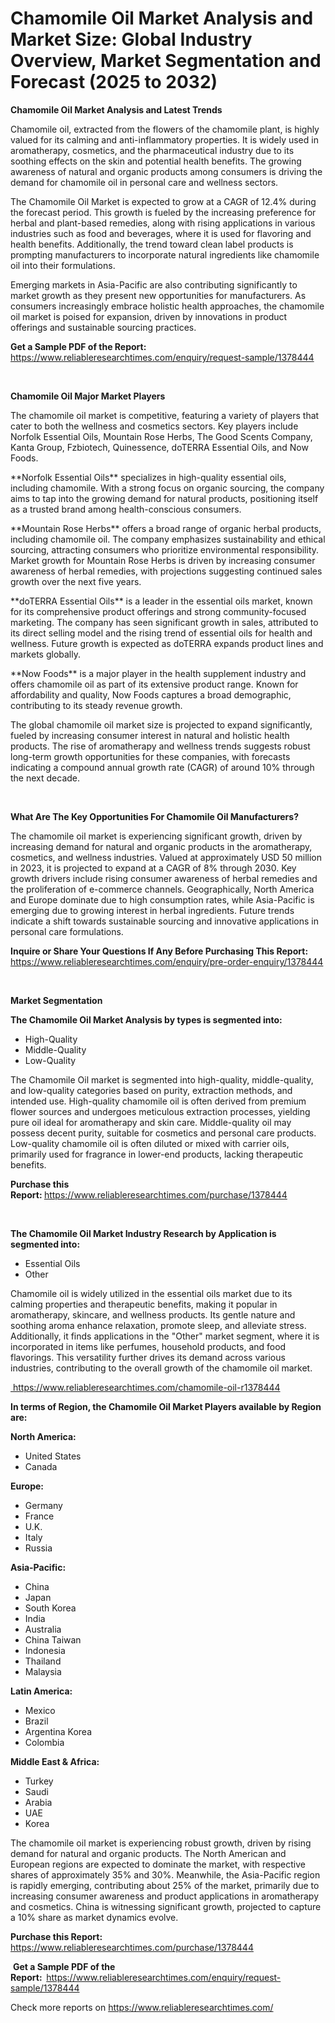 <p><h1>Chamomile Oil Market Analysis and Market Size: Global Industry Overview, Market Segmentation and Forecast (2025 to 2032)</h1></p><p><strong>Chamomile Oil Market Analysis and Latest Trends</strong></p>
<p><p>Chamomile oil, extracted from the flowers of the chamomile plant, is highly valued for its calming and anti-inflammatory properties. It is widely used in aromatherapy, cosmetics, and the pharmaceutical industry due to its soothing effects on the skin and potential health benefits. The growing awareness of natural and organic products among consumers is driving the demand for chamomile oil in personal care and wellness sectors.</p><p>The Chamomile Oil Market is expected to grow at a CAGR of 12.4% during the forecast period. This growth is fueled by the increasing preference for herbal and plant-based remedies, along with rising applications in various industries such as food and beverages, where it is used for flavoring and health benefits. Additionally, the trend toward clean label products is prompting manufacturers to incorporate natural ingredients like chamomile oil into their formulations. </p><p>Emerging markets in Asia-Pacific are also contributing significantly to market growth as they present new opportunities for manufacturers. As consumers increasingly embrace holistic health approaches, the chamomile oil market is poised for expansion, driven by innovations in product offerings and sustainable sourcing practices.</p></p>
<p><strong>Get a Sample PDF of the Report:&nbsp;</strong> <a href="https://www.reliableresearchtimes.com/enquiry/request-sample/1378444?utm_campaign=2722&utm_medium=2&utm_source=Github&utm_content=ia&utm_term=31032025&utm_id=chamomile-oil">https://www.reliableresearchtimes.com/enquiry/request-sample/1378444</a></p>
<p>&nbsp;</p>
<p><strong>Chamomile Oil Major Market Players</strong></p>
<p><p>The chamomile oil market is competitive, featuring a variety of players that cater to both the wellness and cosmetics sectors. Key players include Norfolk Essential Oils, Mountain Rose Herbs, The Good Scents Company, Kanta Group, Fzbiotech, Quinessence, doTERRA Essential Oils, and Now Foods.</p><p>**Norfolk Essential Oils** specializes in high-quality essential oils, including chamomile. With a strong focus on organic sourcing, the company aims to tap into the growing demand for natural products, positioning itself as a trusted brand among health-conscious consumers. </p><p>**Mountain Rose Herbs** offers a broad range of organic herbal products, including chamomile oil. The company emphasizes sustainability and ethical sourcing, attracting consumers who prioritize environmental responsibility. Market growth for Mountain Rose Herbs is driven by increasing consumer awareness of herbal remedies, with projections suggesting continued sales growth over the next five years.</p><p>**doTERRA Essential Oils** is a leader in the essential oils market, known for its comprehensive product offerings and strong community-focused marketing. The company has seen significant growth in sales, attributed to its direct selling model and the rising trend of essential oils for health and wellness. Future growth is expected as doTERRA expands product lines and markets globally.</p><p>**Now Foods** is a major player in the health supplement industry and offers chamomile oil as part of its extensive product range. Known for affordability and quality, Now Foods captures a broad demographic, contributing to its steady revenue growth.</p><p>The global chamomile oil market size is projected to expand significantly, fueled by increasing consumer interest in natural and holistic health products. The rise of aromatherapy and wellness trends suggests robust long-term growth opportunities for these companies, with forecasts indicating a compound annual growth rate (CAGR) of around 10% through the next decade.</p></p>
<p>&nbsp;</p>
<p><strong>What Are The Key Opportunities For Chamomile Oil Manufacturers?</strong></p>
<p><p>The chamomile oil market is experiencing significant growth, driven by increasing demand for natural and organic products in the aromatherapy, cosmetics, and wellness industries. Valued at approximately USD 50 million in 2023, it is projected to expand at a CAGR of 8% through 2030. Key growth drivers include rising consumer awareness of herbal remedies and the proliferation of e-commerce channels. Geographically, North America and Europe dominate due to high consumption rates, while Asia-Pacific is emerging due to growing interest in herbal ingredients. Future trends indicate a shift towards sustainable sourcing and innovative applications in personal care formulations.</p></p>
<p><strong>Inquire or Share Your Questions If Any Before Purchasing This Report:</strong> <a href="https://www.reliableresearchtimes.com/enquiry/pre-order-enquiry/1378444?utm_campaign=2722&utm_medium=2&utm_source=Github&utm_content=ia&utm_term=31032025&utm_id=chamomile-oil">https://www.reliableresearchtimes.com/enquiry/pre-order-enquiry/1378444</a></p>
<p>&nbsp;</p>
<p><strong>Market Segmentation</strong></p>
<p><strong>The Chamomile Oil Market Analysis by types is segmented into:</strong></p>
<p><ul><li>High-Quality</li><li>Middle-Quality</li><li>Low-Quality</li></ul></p>
<p><p>The Chamomile Oil market is segmented into high-quality, middle-quality, and low-quality categories based on purity, extraction methods, and intended use. High-quality chamomile oil is often derived from premium flower sources and undergoes meticulous extraction processes, yielding pure oil ideal for aromatherapy and skin care. Middle-quality oil may possess decent purity, suitable for cosmetics and personal care products. Low-quality chamomile oil is often diluted or mixed with carrier oils, primarily used for fragrance in lower-end products, lacking therapeutic benefits.</p></p>
<p><strong>Purchase this Report:&nbsp;</strong><a href="https://www.reliableresearchtimes.com/purchase/1378444?utm_campaign=2722&utm_medium=2&utm_source=Github&utm_content=ia&utm_term=31032025&utm_id=chamomile-oil">https://www.reliableresearchtimes.com/purchase/1378444</a></p>
<p>&nbsp;</p>
<p><strong>The Chamomile Oil Market Industry Research by Application is segmented into:</strong></p>
<p><ul><li>Essential Oils</li><li>Other</li></ul></p>
<p><p>Chamomile oil is widely utilized in the essential oils market due to its calming properties and therapeutic benefits, making it popular in aromatherapy, skincare, and wellness products. Its gentle nature and soothing aroma enhance relaxation, promote sleep, and alleviate stress. Additionally, it finds applications in the "Other" market segment, where it is incorporated in items like perfumes, household products, and food flavorings. This versatility further drives its demand across various industries, contributing to the overall growth of the chamomile oil market.</p></p>
<p><a href="https://www.reliableresearchtimes.com/chamomile-oil-r1378444?utm_campaign=2722&utm_medium=2&utm_source=Github&utm_content=ia&utm_term=31032025&utm_id=chamomile-oil">&nbsp;https://www.reliableresearchtimes.com/chamomile-oil-r1378444</a></p>
<p><strong>In terms of Region, the Chamomile Oil Market Players available by Region are:</strong></p>
<p>
    <p> <strong> North America: </strong>
        <ul>
            <li>United States</li>
            <li>Canada</li>
        </ul>
        </p> 
    <p> <strong> Europe: </strong>
        <ul>
            <li>Germany</li>
            <li>France</li>
            <li>U.K.</li>
            <li>Italy</li>
            <li>Russia</li>
        </ul>
        </p> 
    <p> <strong> Asia-Pacific: </strong>
        <ul>
            <li>China</li>
            <li>Japan</li>
            <li>South Korea</li>
            <li>India</li>
            <li>Australia</li>
            <li>China Taiwan</li>
            <li>Indonesia</li>
            <li>Thailand</li>
            <li>Malaysia</li>
        </ul>
        </p> 
    <p> <strong> Latin America: </strong>
        <ul>
            <li>Mexico</li>
            <li>Brazil</li>
            <li>Argentina Korea</li>
            <li>Colombia</li>
        </ul>
        </p> 
    <p> <strong> Middle East & Africa: </strong>
        <ul>
            <li>Turkey</li>
            <li>Saudi</li>
            <li>Arabia</li>
            <li>UAE</li>
            <li>Korea</li>
        </ul>
    </p>
    </p>
<p><p>The chamomile oil market is experiencing robust growth, driven by rising demand for natural and organic products. The North American and European regions are expected to dominate the market, with respective shares of approximately 35% and 30%. Meanwhile, the Asia-Pacific region is rapidly emerging, contributing about 25% of the market, primarily due to increasing consumer awareness and product applications in aromatherapy and cosmetics. China is witnessing significant growth, projected to capture a 10% share as market dynamics evolve.</p></p>
<p><strong>Purchase this Report: </strong><a href="https://www.reliableresearchtimes.com/purchase/1378444?utm_campaign=2722&utm_medium=2&utm_source=Github&utm_content=ia&utm_term=31032025&utm_id=chamomile-oil">https://www.reliableresearchtimes.com/purchase/1378444</a></p>
<p>&nbsp;<strong>Get a Sample PDF of the Report:&nbsp;&nbsp;</strong><a href="https://www.reliableresearchtimes.com/enquiry/request-sample/1378444?utm_campaign=2722&utm_medium=2&utm_source=Github&utm_content=ia&utm_term=31032025&utm_id=chamomile-oil">https://www.reliableresearchtimes.com/enquiry/request-sample/1378444</a></p>
<p><strong></strong></p>
<p>Check more reports on <a href="https://www.reliableresearchtimes.com/?utm_campaign=2722&utm_medium=2&utm_source=Github&utm_content=ia&utm_term=31032025&utm_id=chamomile-oil">https://www.reliableresearchtimes.com/</a></p>